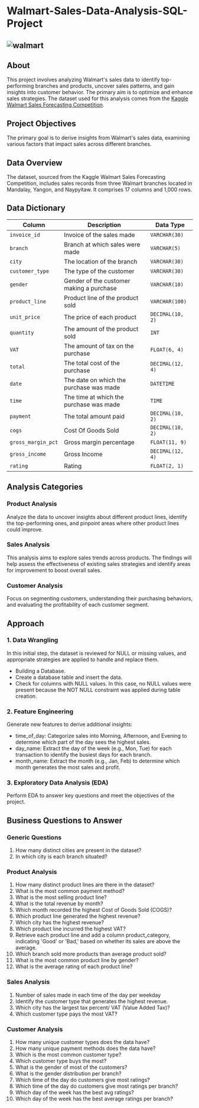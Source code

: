 # Walmart-Sales-Data-Analysis-SQL-Project
## ![walmart](https://github.com/user-attachments/assets/f81e25bc-7249-48d4-ab43-db660157d195)  
## About  
This project involves analyzing Walmart's sales data to identify top-performing branches and products, uncover sales patterns, and gain insights into customer behavior. The primary aim is to optimize and enhance sales strategies. The dataset used for this analysis comes from the [Kaggle Walmart Sales Forecasting Competition](https://www.kaggle.com/c/walmart-recruiting-store-sales-forecasting).
## Project Objectives  
The primary goal is to derive insights from Walmart's sales data, examining various factors that impact sales across different branches.  
## Data Overview  
The dataset, sourced from the Kaggle Walmart Sales Forecasting Competition, includes sales records from three Walmart branches located in Mandalay, Yangon, and Naypyitaw. It comprises 17 columns and 1,000 rows.
## Data Dictionary

| Column              | Description                        | Data Type       |
|---------------------|------------------------------------|-----------------|
| `invoice_id`        | Invoice of the sales made          | `VARCHAR(30)`   |
| `branch`            | Branch at which sales were made    | `VARCHAR(5)`    |
| `city`              | The location of the branch         | `VARCHAR(30)`   |
| `customer_type`     | The type of the customer           | `VARCHAR(30)`   |
| `gender`            | Gender of the customer making a purchase | `VARCHAR(10)`   |
| `product_line`      | Product line of the product sold   | `VARCHAR(100)`  |
| `unit_price`        | The price of each product          | `DECIMAL(10, 2)`|
| `quantity`          | The amount of the product sold     | `INT`           |
| `VAT`               | The amount of tax on the purchase  | `FLOAT(6, 4)`   |
| `total`             | The total cost of the purchase     | `DECIMAL(12, 4)`|
| `date`              | The date on which the purchase was made | `DATETIME` |
| `time`              | The time at which the purchase was made | `TIME`      |
| `payment`           | The total amount paid              | `DECIMAL(10, 2)`|
| `cogs`              | Cost Of Goods Sold                 | `DECIMAL(10, 2)`|
| `gross_margin_pct`  | Gross margin percentage            | `FLOAT(11, 9)`  |
| `gross_income`      | Gross Income                       | `DECIMAL(12, 4)`|
| `rating`            | Rating                             | `FLOAT(2, 1)`   |

## Analysis Categories
### Product Analysis
Analyze the data to uncover insights about different product lines, identify the top-performing ones, and pinpoint areas where other product lines could improve.

### Sales Analysis
This analysis aims to explore sales trends across products. The findings will help assess the effectiveness of existing sales strategies and identify areas for improvement to boost overall sales.

### Customer Analysis
Focus on segmenting customers, understanding their purchasing behaviors, and evaluating the profitability of each customer segment.
## Approach
### 1. Data Wrangling

In this initial step, the dataset is reviewed for NULL or missing values, and appropriate strategies are applied to handle and replace them.
* Building a Database.
* Create a database table and insert the data.
* Check for columns with NULL values. In this case, no NULL values were present because the NOT NULL constraint was applied during table creation.
### 2. Feature Engineering
Generate new features to derive additional insights:
* time_of_day: Categorize sales into Morning, Afternoon, and Evening to determine which part of the day sees the highest sales.
* day_name: Extract the day of the week (e.g., Mon, Tue) for each transaction to identify the busiest days for each branch.
* month_name: Extract the month (e.g., Jan, Feb) to determine which month generates the most sales and profit.
### 3. Exploratory Data Analysis (EDA)

Perform EDA to answer key questions and meet the objectives of the project.

## Business Questions to Answer
### Generic Questions  
1. How many distinct cities are present in the dataset?
2. In which city is each branch situated?
### Product Analysis
1. How many distinct product lines are there in the dataset?
2. What is the most common payment method?
3. What is the most selling product line?
4. What is the total revenue by month?
5. Which month recorded the highest Cost of Goods Sold (COGS)?
6. Which product line generated the highest revenue?
7. Which city has the highest revenue?
8. Which product line incurred the highest VAT?
9. Retrieve each product line and add a column product_category, indicating 'Good' or 'Bad,' based on whether its sales are above the average.
10. Which branch sold more products than average product sold?
11. What is the most common product line by gender?
12. What is the average rating of each product line?
### Sales Analysis
1. Number of sales made in each time of the day per weekday
2. Identify the customer type that generates the highest revenue.
3. Which city has the largest tax percent/ VAT (Value Added Tax)?
4. Which customer type pays the most VAT?
### Customer Analysis
1. How many unique customer types does the data have?
2. How many unique payment methods does the data have?
3. Which is the most common customer type?
4. Which customer type buys the most?
5. What is the gender of most of the customers?
6. What is the gender distribution per branch?
7. Which time of the day do customers give most ratings?
8. Which time of the day do customers give most ratings per branch?
9. Which day of the week has the best avg ratings?
10. Which day of the week has the best average ratings per branch?



